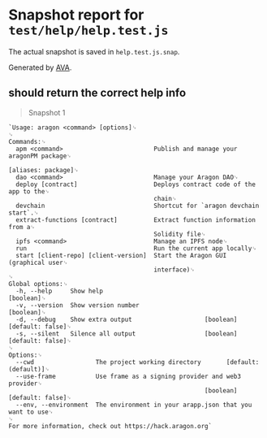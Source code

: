 # Snapshot report for `test/help/help.test.js`

The actual snapshot is saved in `help.test.js.snap`.

Generated by [AVA](https://ava.li).

## should return the correct help info

> Snapshot 1

    `Usage: aragon <command> [options]␊
    ␊
    Commands:␊
      apm <command>                         Publish and manage your aragonPM package␊
                                                                  [aliases: package]␊
      dao <command>                         Manage your Aragon DAO␊
      deploy [contract]                     Deploys contract code of the app to the␊
                                            chain␊
      devchain                              Shortcut for `aragon devchain start`.␊
      extract-functions [contract]          Extract function information from a␊
                                            Solidity file␊
      ipfs <command>                        Manage an IPFS node␊
      run                                   Run the current app locally␊
      start [client-repo] [client-version]  Start the Aragon GUI (graphical user␊
                                            interface)␊
    ␊
    Global options:␊
      -h, --help     Show help                                             [boolean]␊
      -v, --version  Show version number                                   [boolean]␊
      -d, --debug    Show extra output                    [boolean] [default: false]␊
      -s, --silent   Silence all output                   [boolean] [default: false]␊
    ␊
    Options:␊
      --cwd                 The project working directory       [default: (default)]␊
      --use-frame           Use frame as a signing provider and web3 provider␊
                                                          [boolean] [default: false]␊
      --env, --environment  The environment in your arapp.json that you want to use␊
    ␊
    For more information, check out https://hack.aragon.org`

